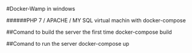 #Docker-Wamp in windows

######PHP 7 / APACHE / MY SQL virtual machin with docker-compose


##Comand to build the server the first time
	docker-compose build
	
##Comand to run the server
	docker-compose up
	
